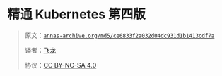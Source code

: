 # 精通 Kubernetes 第四版

> 原文：[`annas-archive.org/md5/ce6833f2a032d04dc931d1b1413cdf7a`](https://annas-archive.org/md5/ce6833f2a032d04dc931d1b1413cdf7a)
> 
> 译者：[飞龙](https://github.com/wizardforcel)
> 
> 协议：[CC BY-NC-SA 4.0](http://creativecommons.org/licenses/by-nc-sa/4.0/)